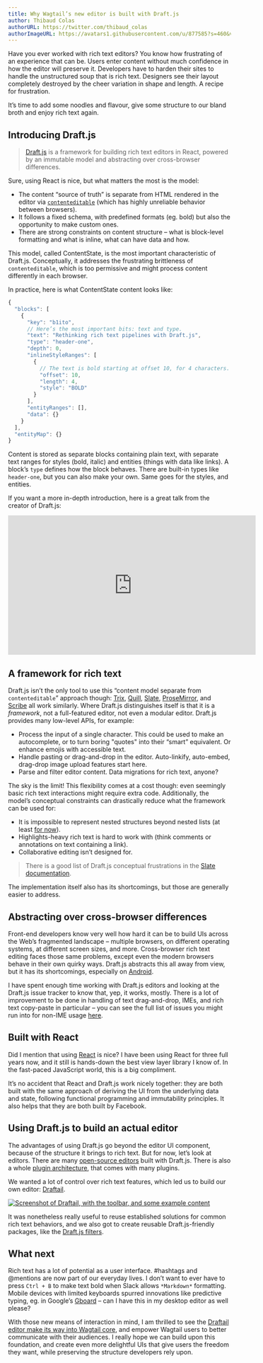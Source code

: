 ```yaml
---
title: Why Wagtail’s new editor is built with Draft.js
author: Thibaud Colas
authorURL: https://twitter.com/thibaud_colas
authorImageURL: https://avatars1.githubusercontent.com/u/877585?s=460&v=4
---
```


Have you ever worked with rich text editors? You know how frustrating of an experience that can be. Users enter content without much confidence in how the editor will preserve it. Developers have to harden their sites to handle the unstructured soup that is rich text. Designers see their layout completely destroyed by the cheer variation in shape and length. A recipe for frustration.

It’s time to add some noodles and flavour, give some structure to our bland broth and enjoy rich text again.

<!--truncate-->

## Introducing Draft.js

> [Draft.js](https://draftjs.org/) is a framework for building rich text editors in React, powered by an immutable model and abstracting over cross-browser differences.

Sure, using React is nice, but what matters the most is the model:

* The content “source of truth” is separate from HTML rendered in the editor via [`contenteditable`](https://developer.mozilla.org/en-US/docs/Web/Guide/HTML/Editable_content) (which has highly unreliable behavior between browsers).
* It follows a fixed schema, with predefined formats (eg. bold) but also the opportunity to make custom ones.
* There are strong constraints on content structure – what is block-level formatting and what is inline, what can have data and how.

This model, called ContentState, is the most important characteristic of Draft.js. Conceptually, it addresses the frustrating brittleness of `contenteditable`, which is too permissive and might process content differently in each browser.

In practice, here is what ContentState content looks like:

```js
{
  "blocks": [
    {
      "key": "b1ito",
      // Here’s the most important bits: text and type.
      "text": "Rethinking rich text pipelines with Draft.js",
      "type": "header-one",
      "depth": 0,
      "inlineStyleRanges": [
        {
          // The text is bold starting at offset 10, for 4 characters.
          "offset": 10,
          "length": 4,
          "style": "BOLD"
        }
      ],
      "entityRanges": [],
      "data": {}
    }
  ],
  "entityMap": {}
}
```

Content is stored as separate blocks containing plain text, with separate text ranges for styles (bold, italic) and entities (things with data like links). A block’s `type` defines how the block behaves. There are built-in types like `header-one`, but you can also make your own. Same goes for the styles, and entities.

If you want a more in-depth introduction, here is a great talk from the creator of Draft.js:

<iframe width="560" height="315" src="https://www.youtube.com/embed/feUYwoLhE_4" frameborder="0" allow="autoplay; encrypted-media" allowfullscreen></iframe>

## A framework for rich text

Draft.js isn’t the only tool to use this “content model separate from `contenteditable`” approach though: [Trix](https://trix-editor.org/), [Quill](https://quilljs.com/), [Slate](https://github.com/ianstormtaylor/slate), [ProseMirror](https://prosemirror.net/), and [Scribe](https://github.com/guardian/scribe) all work similarly. Where Draft.js distinguishes itself is that it is a _framework_, not a full-featured editor, not even a modular editor. Draft.js provides many low-level APIs, for example:

* Process the input of a single character. This could be used to make an autocomplete, or to turn boring "quotes" into their “smart” equivalent. Or enhance emojis with accessible text.
* Handle pasting or drag-and-drop in the editor. Auto-linkify, auto-embed, drag-drop image upload features start here.
* Parse and filter editor content. Data migrations for rich text, anyone?

The sky is the limit! This flexibility comes at a cost though: even seemingly basic rich text interactions might require extra code. Additionally, the model’s conceptual constraints can drastically reduce what the framework can be used for:

* It is impossible to represent nested structures beyond nested lists (at least [for now](https://github.com/facebook/draft-js/pull/388)).
* Highlights-heavy rich text is hard to work with (think comments or annotations on text containing a link).
* Collaborative editing isn’t designed for.

> There is a good list of Draft.js conceptual frustrations in the [Slate documentation](https://github.com/ianstormtaylor/slate#why).

The implementation itself also has its shortcomings, but those are generally easier to address.

## Abstracting over cross-browser differences

Front-end developers know very well how hard it can be to build UIs across the Web’s fragmented landscape – multiple browsers, on different operating systems, at different screen sizes, and more. Cross-browser rich text editing faces those same problems, except even the modern browsers behave in their own quirky ways. Draft.js abstracts this all away from view, but it has its shortcomings, especially on [Android](https://github.com/facebook/draft-js/issues/1077).

I have spent enough time working with Draft.js editors and looking at the Draft.js issue tracker to know that, yep, it works, mostly. There is a lot of improvement to be done in handling of text drag-and-drop, IMEs, and rich text copy-paste in particular – you can see the full list of issues you might run into for non-IME usage [here](https://github.com/springload/draftail/issues/138).

## Built with React

Did I mention that using [React](https://reactjs.org/) is nice? I have been using React for three full years now, and it still is hands-down the best view layer library I know of. In the fast-paced JavaScript world, this is a big compliment.

It’s no accident that React and Draft.js work nicely together: they are both built with the same approach of deriving the UI from the underlying data and state, following functional programming and immutability principles. It also helps that they are both built by Facebook.

## Using Draft.js to build an actual editor

The advantages of using Draft.js go beyond the editor UI component, because of the structure it brings to rich text. But for now, let’s look at editors. There are many [open-source editors](https://github.com/nikgraf/awesome-draft-js#standalone-editors-built-on-draftjs) built with Draft.js. There is also a whole [plugin architecture](https://github.com/draft-js-plugins/draft-js-plugins), that comes with many plugins.

We wanted a lot of control over rich text features, which led us to build our own editor: [Draftail](https://www.draftail.org/).

[![Screenshot of Draftail, with the toolbar, and some example content](/img/blog/why-wagtail-new-editor-is-built-with-draft-js/draftail-intro.png)](https://www.draftail.org/)

It was nonetheless really useful to reuse established solutions for common rich text behaviors, and we also got to create reusable Draft.js-friendly packages, like the [Draft.js filters](https://github.com/thibaudcolas/draftjs-filters).

## What next

Rich text has a lot of potential as a user interface. #hashtags and @mentions are now part of our everyday lives. I don’t want to ever have to press `Ctrl + B` to make text bold when Slack allows `*Markdown*` formatting. Mobile devices with limited keyboards spurred innovations like predictive typing, eg. in Google’s [Gboard](https://en.wikipedia.org/wiki/Gboard) – can I have this in my desktop editor as well please?

With those new means of interaction in mind, I am thrilled to see the [Draftail editor make its way into Wagtail core](https://wagtail.io/blog/wagtail-2/), and empower Wagtail users to better communicate with their audiences. I really hope we can build upon this foundation, and create even more delightful UIs that give users the freedom they want, while preserving the structure developers rely upon.

